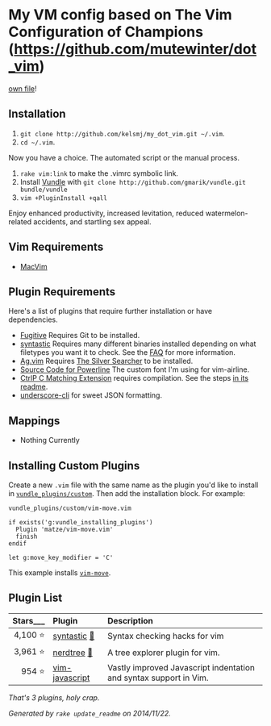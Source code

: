 # My VM config based on The Vim Configuration of Champions (https://github.com/mutewinter/dot_vim)

[own file](vundle_plugins)!

## Installation

1. `git clone http://github.com/kelsmj/my_dot_vim.git ~/.vim`.
1. `cd ~/.vim`.

Now you have a choice. The automated script or the manual process.

1. `rake vim:link` to make the .vimrc symbolic link.
2. Install [Vundle](https://github.com/gmarik/vundle) with `git clone
   http://github.com/gmarik/vundle.git bundle/vundle`
3. `vim +PluginInstall +qall`

Enjoy enhanced productivity, increased levitation, reduced watermelon-related
accidents, and startling sex appeal.

## Vim Requirements

* [MacVim](https://github.com/b4winckler/macvim)

## Plugin Requirements

Here's a list of plugins that require further installation or have
dependencies.

* [Fugitive](https://github.com/tpope/vim-fugitive) Requires Git to be
  installed.
* [syntastic](https://github.com/scrooloose/syntastic) Requires many different
  binaries installed depending on what filetypes you want it to check. See the
  [FAQ](https://github.com/scrooloose/syntastic#faq) for more information.
* [Ag.vim](https://github.com/rking/ag.vim) Requires
  [The Silver Searcher](https://github.com/ggreer/the_silver_searcher) to be
  installed.
* [Source Code for Powerline](http://git.io/H3fYBg) The custom font I'm using
  for vim-airline.
* [CtrlP C Matching Extension](https://github.com/JazzCore/ctrlp-cmatcher)
  requires compilation. See the steps [in its
  readme](https://github.com/JazzCore/ctrlp-cmatcher).
* [underscore-cli](https://github.com/ddopson/underscore-cli) for sweet JSON
  formatting.

## Mappings

* Nothing Currently

## Installing Custom Plugins

Create a new `.vim` file with the same name as the plugin you'd like to install
in [`vundle_plugins/custom`](vundle_plugins/custom). Then add the installation
block. For example:

`vundle_plugins/custom/vim-move.vim`

```viml
if exists('g:vundle_installing_plugins')
  Plugin 'matze/vim-move.vim'
  finish
endif

let g:move_key_modifier = 'C'
```

This example installs [`vim-move`](https://github.com/matze/vim-move).

## Plugin List

| Stars___ | **Plugin** | **Description** |
| -------: | :--------- | :-------------- |
| 4,100 :star: |[syntastic](https://github.com/scrooloose/syntastic) [:page_facing_up:](vundle_plugins/syntastic.vim)|Syntax checking hacks for vim |
| 3,961 :star: |[nerdtree](https://github.com/scrooloose/nerdtree) [:page_facing_up:](vundle_plugins/nerdtree.vim)|A tree explorer plugin for vim. |
| 954 :star: |[vim-javascript](https://github.com/pangloss/vim-javascript)|Vastly improved Javascript indentation and syntax support in Vim. |

_That's 3 plugins, holy crap._

_Generated by `rake update_readme` on 2014/11/22._

